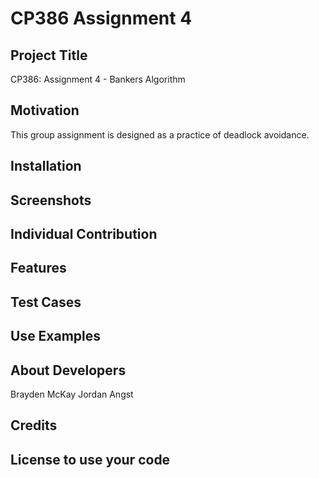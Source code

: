 # CP386 Assignment 4 
## Project Title
CP386: Assignment 4 - Bankers Algorithm
## Motivation
This group assignment is designed as a practice of deadlock avoidance. 
## Installation
## Screenshots
## Individual Contribution 
## Features
## Test Cases 
## Use Examples
## About Developers 
Brayden McKay
Jordan Angst
## Credits
## License to use your code
